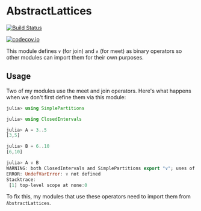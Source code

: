 # AbstractLattices

[![Build Status](https://travis-ci.org/scheinerman/AbstractLattices.jl.svg?branch=master)](https://travis-ci.org/scheinerman/AbstractLattices.jl)

[![codecov.io](http://codecov.io/github/scheinerman/AbstractLattices.jl/coverage.svg?branch=master)](http://codecov.io/github/scheinerman/AbstractLattices.jl?branch=master)

This module defines `∨` (for join) and `∧` (for meet)
as binary operators so other modules can import them for their own purposes.


## Usage

Two of my modules use the meet and join operators. Here's what happens
when we don't first define them via this module:
```julia
julia> using SimplePartitions

julia> using ClosedIntervals

julia> A = 3..5
[3,5]

julia> B = 6..10
[6,10]

julia> A ∨ B
WARNING: both ClosedIntervals and SimplePartitions export "∨"; uses of it in module Main must be qualified
ERROR: UndefVarError: ∨ not defined
Stacktrace:
 [1] top-level scope at none:0
```

To fix this, my modules that use these operators need to import them from
`AbstractLattices`.
